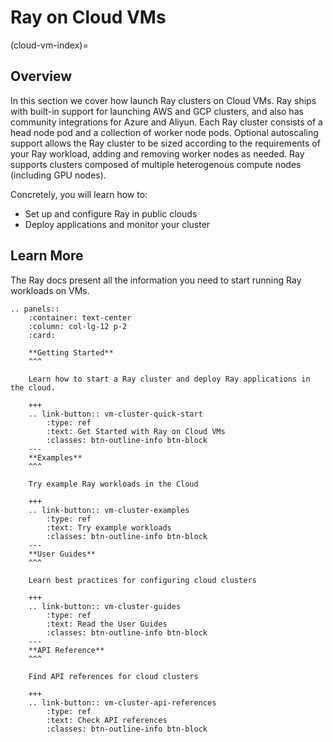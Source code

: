 # Ray on Cloud VMs
(cloud-vm-index)=

## Overview

In this section we cover how launch Ray clusters on Cloud VMs. Ray ships with built-in support
for launching AWS and GCP clusters, and also has community integrations for Azure and Aliyun.
Each Ray cluster consists of a head node pod and a collection of worker node pods. Optional
autoscaling support allows the Ray cluster to be sized according to the
requirements of your Ray workload, adding and removing worker nodes as needed. Ray supports
clusters composed of multiple heterogenous compute nodes (including GPU nodes).

Concretely, you will learn how to:

- Set up and configure Ray in public clouds
- Deploy applications and monitor your cluster

## Learn More

The Ray docs present all the information you need to start running Ray workloads on VMs.

```{eval-rst}
.. panels::
    :container: text-center
    :column: col-lg-12 p-2
    :card:

    **Getting Started**
    ^^^

    Learn how to start a Ray cluster and deploy Ray applications in the cloud.

    +++
    .. link-button:: vm-cluster-quick-start
        :type: ref
        :text: Get Started with Ray on Cloud VMs
        :classes: btn-outline-info btn-block
    ---
    **Examples**
    ^^^

    Try example Ray workloads in the Cloud

    +++
    .. link-button:: vm-cluster-examples
        :type: ref
        :text: Try example workloads
        :classes: btn-outline-info btn-block
    ---
    **User Guides**
    ^^^

    Learn best practices for configuring cloud clusters

    +++
    .. link-button:: vm-cluster-guides
        :type: ref
        :text: Read the User Guides
        :classes: btn-outline-info btn-block
    ---
    **API Reference**
    ^^^

    Find API references for cloud clusters

    +++
    .. link-button:: vm-cluster-api-references
        :type: ref
        :text: Check API references
        :classes: btn-outline-info btn-block
```
